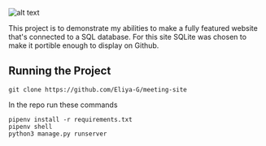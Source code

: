 ![alt text](https://drive.usercontent.google.com/download?id=1S_0UNnQOd7p7J2pMK-W1q-tvIFyDbQaj&export=view&authuser=0)

This project is to demonstrate my abilities to make a fully featured website that's connected to a SQL database. For this site SQLite was chosen to make it portible enough to display on Github.

## Running the Project

```
git clone https://github.com/Eliya-G/meeting-site
```
In the repo run these commands
```
pipenv install -r requirements.txt
pipenv shell
python3 manage.py runserver
```
